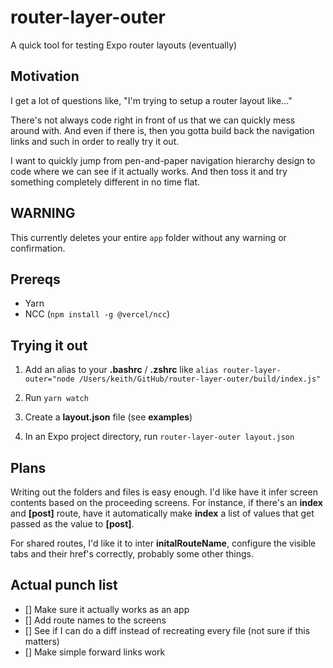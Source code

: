 # router-layer-outer
A quick tool for testing Expo router layouts (eventually)

## Motivation
I get a lot of questions like, "I'm trying to setup a router layout like..."

There's not always code right in front of us that we can quickly mess around with. And even if there is, then you gotta build back the navigation links and such in order to really try it out.

I want to quickly jump from pen-and-paper navigation hierarchy design to code where we can see if it actually works. And then toss it and try something completely different in no time flat.

## WARNING

This currently deletes your entire `app` folder without any warning or confirmation.

## Prereqs
- Yarn
- NCC (`npm install -g @vercel/ncc`)

## Trying it out

1. Add an alias to your **.bashrc** / **.zshrc** like `alias router-layer-outer="node /Users/keith/GitHub/router-layer-outer/build/index.js"`

2. Run `yarn watch`

3. Create a **layout.json** file (see **examples**)

4. In an Expo project directory, run `router-layer-outer layout.json`

## Plans
Writing out the folders and files is easy enough. I'd like have it infer screen contents based on the proceeding screens. For instance, if there's an **index** and **[post]** route, have it automatically make **index** a list of values that get passed as the value to **[post]**.

For shared routes, I'd like it to inter **initalRouteName**, configure the visible tabs and their href's correctly, probably some other things.

## Actual punch list
- [] Make sure it actually works as an app
- [] Add route names to the screens
- [] See if I can do a diff instead of recreating every file (not sure if this matters)
- [] Make simple forward links work